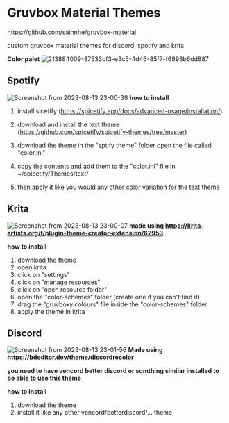# Gruvbox Material Themes
https://github.com/sainnhe/gruvbox-material

custom gruvbox material themes for discord, spotify and krita

**Color palet**
![213884009-87533cf3-e3c5-4d46-85f7-f6993b6dd887](https://github.com/Costeer/gruvbox-material-themes/assets/142180709/5002adbf-afbd-4963-bf0d-9da4770b5ad4)


## Spotify
![Screenshot from 2023-08-13 23-00-38](https://github.com/Costeer/gruvbox-material-themes/assets/142180709/89129ba6-0b3f-4ac4-ad59-f0c17c077d32)
**how to install** 
1) install sicetify (https://spicetify.app/docs/advanced-usage/installation/)

2) download and install the text theme (https://github.com/spicetify/spicetify-themes/tree/master)

3) download the theme in the "sptify theme" folder open the file called "color.ini"

4) copy the contents and add them to the "color.ini" file in ~/spicetify/Themes/text/

5) then apply it like you would any other color variation for the text theme

## Krita
![Screenshot from 2023-08-13 23-00-07](https://github.com/Costeer/gruvbox-material-themes/assets/142180709/c7eb58ab-acb6-4f70-9fb6-1bbf62cabb44)
**made using https://krita-artists.org/t/plugin-theme-creator-extension/62953**

**how to install**
1) download the theme
2) open krita
3) click on "settings"
4) click on "manage resources"
5) click on "open resource folder"
6) open the "color-schemes" folder (create one if you can't find it)
7) drag the "gruvboxy.colours" file inside the "color-schemes" folder
8) apply the theme in krita

## Discord
![Screenshot from 2023-08-13 23-01-56](https://github.com/Costeer/gruvbox-material-themes/assets/142180709/fc8b1194-a400-4ce5-99c7-9c892c086439)
**Made using https://bdeditor.dev/theme/discordrecolor**

**you need to have vencord better discord or somthing similar installed to be able to use this theme**

**how to install**
1) download the theme
2) install it like any other vencord/betterdiscord/... theme
